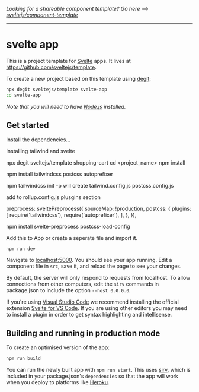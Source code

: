 *Looking for a shareable component template? Go here --> [sveltejs/component-template](https://github.com/sveltejs/component-template)*

---

# svelte app

This is a project template for [Svelte](https://svelte.dev) apps. It lives at https://github.com/sveltejs/template.

To create a new project based on this template using [degit](https://github.com/Rich-Harris/degit):

```bash
npx degit sveltejs/template svelte-app
cd svelte-app
```

*Note that you will need to have [Node.js](https://nodejs.org) installed.*


## Get started

Install the dependencies...

Installing tailwind and svelte

npx degit sveltejs/template shopping-cart
cd <project_name>
npm install

npm install tailwindcss postcss autoprefixer

npm tailwindcss init -p
will create
   tailwind.config.js
   postcss.config.js

add to rollup.config.js plusgins section

preprocess: sveltePreprocess({
       sourceMap: !production,
       postcss: {
	plugins: [				         require('tailwindcss'),
	         require('autoprefixer'),
	],
       },
}),

npm install svelte-preprocess postcss-load-config

Add this to App or create a seperate file and import it.
<style global lang="postcss">
    @tailwind base;
    @tailwind components;
    @tailwind utilities;
</style>


```bash
npm run dev
```

Navigate to [localhost:5000](http://localhost:5000). You should see your app running. Edit a component file in `src`, save it, and reload the page to see your changes.

By default, the server will only respond to requests from localhost. To allow connections from other computers, edit the `sirv` commands in package.json to include the option `--host 0.0.0.0`.

If you're using [Visual Studio Code](https://code.visualstudio.com/) we recommend installing the official extension [Svelte for VS Code](https://marketplace.visualstudio.com/items?itemName=svelte.svelte-vscode). If you are using other editors you may need to install a plugin in order to get syntax highlighting and intellisense.

## Building and running in production mode

To create an optimised version of the app:

```bash
npm run build
```

You can run the newly built app with `npm run start`. This uses [sirv](https://github.com/lukeed/sirv), which is included in your package.json's `dependencies` so that the app will work when you deploy to platforms like [Heroku](https://heroku.com).

